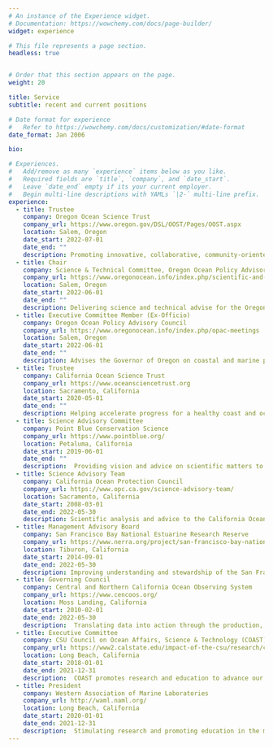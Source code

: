 ```yaml
---
# An instance of the Experience widget.
# Documentation: https://wowchemy.com/docs/page-builder/
widget: experience

# This file represents a page section.
headless: true


# Order that this section appears on the page.
weight: 20

title: Service
subtitle: recent and current positions

# Date format for experience
#   Refer to https://wowchemy.com/docs/customization/#date-format
date_format: Jan 2006

bio:

# Experiences.
#   Add/remove as many `experience` items below as you like.
#   Required fields are `title`, `company`, and `date_start`.
#   Leave `date_end` empty if its your current employer.
#   Begin multi-line descriptions with YAMLs `|2-` multi-line prefix.
experience:
  - title: Trustee
    company: Oregon Ocean Science Trust
    company_url: https://www.oregon.gov/DSL/OOST/Pages/OOST.aspx
    location: Salem, Oregon
    date_start: 2022-07-01
    date_end: ""
    description: Promoting innovative, collaborative, community-oriented, multi-institutional approaches to increasing knowledge and understanding of Oregon's ocean and coastal resources
  - title: Chair
    company: Science & Technical Committee, Oregon Ocean Policy Advisory Council
    company_url: https://www.oregonocean.info/index.php/scientific-and-technical-advisory-committee
    location: Salem, Oregon
    date_start: 2022-06-01
    date_end: ""
    description: Delivering science and technical advise for the Oregon Ocean Policy Advisory Council
  - title: Executive Committee Member (Ex-Officio)
    company: Oregon Ocean Policy Advisory Council
    company_url: https://www.oregonocean.info/index.php/opac-meetings
    location: Salem, Oregon
    date_start: 2022-06-01
    date_end: ""
    description: Advises the Governor of Oregon on coastal and marine policy matters
  - title: Trustee
    company: California Ocean Science Trust
    company_url: https://www.oceansciencetrust.org
    location: Sacramento, California
    date_start: 2020-05-01
    date_end: ""
    description: Helping accelerate progress for a healthy coast and ocean
  - title: Science Advisory Committee
    company: Point Blue Conservation Science
    company_url: https://www.pointblue.org/
    location: Petaluma, California
    date_start: 2019-06-01
    date_end: ""
    description:  Providing vision and advice on scientific matters to maximize the quality of science conducted by Point Blue and to help achieve collaborative strategic priorities
  - title: Science Advisory Team
    company: California Ocean Protection Council
    company_url: https://www.opc.ca.gov/science-advisory-team/
    location: Sacramento, California
    date_start: 2008-03-01
    date_end: 2022-05-30
    description: Scientific analysis and advice to the California Ocean Protection Council 
  - title: Management Advisory Board
    company: San Francisco Bay National Estuarine Research Reserve
    company_url: https://www.nerra.org/project/san-francisco-bay-national-estuarine-research-reserve/
    location: Tiburon, California
    date_start: 2014-09-01
    date_end: 2022-05-30
    description: Improving understanding and stewardship of the San Francisco Estuary
  - title: Governing Council
    company: Central and Northern California Ocean Observing System
    company_url: https://www.cencoos.org/
    location: Moss Landing, California
    date_start: 2010-02-01
    date_end: 2022-05-30
    description:  Translating data into action through the production, curation, and delivery of high-quality ocean information
  - title: Executive Committee
    company: CSU Council on Ocean Affairs, Science & Technology (COAST)
    company_url: https://www2.calstate.edu/impact-of-the-csu/research/coast
    location: Long Beach, California
    date_start: 2018-01-01
    date_end: 2021-12-31
    description:  COAST promotes research and education to advance our knowledge of marine and coastal resources and the processes that affect them
  - title: President
    company: Western Association of Marine Laboratories
    company_url: http://waml.naml.org/
    location: Long Beach, California
    date_start: 2020-01-01
    date_end: 2021-12-31
    description:  Stimulating research and promoting education in the marine sciences
---
```


